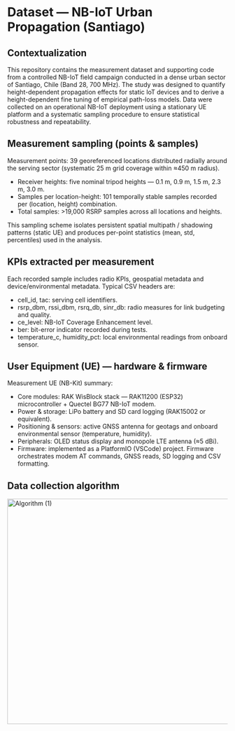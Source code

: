 # Dataset — NB-IoT Urban Propagation (Santiago)

## Contextualization

This repository contains the measurement dataset and supporting code from a controlled NB-IoT field campaign conducted in a dense urban sector of Santiago, Chile (Band 28, 700 MHz). The study was designed to quantify height-dependent propagation effects for static IoT devices and to derive a height-dependent fine tuning of empirical path-loss models. Data were collected on an operational NB-IoT deployment using a stationary UE platform and a systematic sampling procedure to ensure statistical robustness and repeatability.

## Measurement sampling (points & samples)

Measurement points: 39 georeferenced locations distributed radially around the serving sector (systematic 25 m grid coverage within ≈450 m radius).

* Receiver heights: five nominal tripod heights — 0.1 m, 0.9 m, 1.5 m, 2.3 m, 3.0 m.
* Samples per location-height: 101 temporally stable samples recorded per (location, height) combination.
* Total samples: >19,000 RSRP samples across all locations and heights.

This sampling scheme isolates persistent spatial multipath / shadowing patterns (static UE) and produces per-point statistics (mean, std, percentiles) used in the analysis.

## KPIs extracted per measurement

Each recorded sample includes radio KPIs, geospatial metadata and device/environmental metadata. Typical CSV headers are:
* cell_id, tac: serving cell identifiers.
* rsrp_dbm, rssi_dbm, rsrq_db, sinr_db: radio measures for link budgeting and quality.
* ce_level: NB-IoT Coverage Enhancement level.
* ber: bit-error indicator recorded during tests.
* temperature_c, humidity_pct: local environmental readings from onboard sensor.

## User Equipment (UE) — hardware & firmware

Measurement UE (NB-Kit) summary:
* Core modules: RAK WisBlock stack — RAK11200 (ESP32) microcontroller + Quectel BG77 NB-IoT modem.
* Power & storage: LiPo battery and SD card logging (RAK15002 or equivalent).
* Positioning & sensors: active GNSS antenna for geotags and onboard environmental sensor (temperature, humidity).
* Peripherals: OLED status display and monopole LTE antenna (≈5 dBi).
* Firmware: implemented as a PlatformIO (VSCode) project. Firmware orchestrates modem AT commands, GNSS reads, SD logging and CSV formatting.

## Data collection algorithm 

<img width="1562" height="515" alt="Algorithm (1)" src="https://github.com/user-attachments/assets/d323565b-abb7-4a4b-a5e3-0da1c2098faf" />
